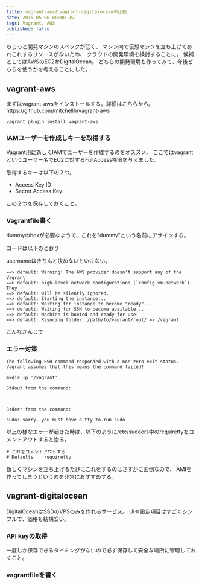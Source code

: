 ```yaml
---
title: vagrant-awsとvagrant-digitaloceanの比較
date: 2015-05-06 00:00 JST
tags: Vagrant, AWS
published: false
---
```


ちょっと開発マシンのスペックが低く、
マシン内で仮想マシンを立ち上げてあれこれするリソースがないため、
クラウドの開発環境を検討することに。
候補としてはAWSのEC2かDigitalOcean。
どちらの開発環境も作ってみて、今後どちらを使うかを考えることにした。

## vagrant-aws

まずはvagrant-awsをインストールする。詳細はこちらから。
https://github.com/mitchellh/vagrant-aws

```
vagrant plugin install vagrant-aws
```

### IAMユーザーを作成しキーを取得する

Vagrant用に新しくIAMでユーザーを作成するのをオススメ。
ここではvagrantというユーザー名でEC2に対するFullAccess権限を与えました。

取得するキーは以下の２つ。

* Access Key ID
* Secret Access Key

この２つを保存しておくこと。

### Vagrantfile書く

dummyのboxが必要なようで、これを"dummy"という名前にアサインする。



コードは以下のとおり


usernameはきちんと決めないといけない。

```
==> default: Warning! The AWS provider doesn't support any of the Vagrant
==> default: high-level network configurations (`config.vm.network`). They
==> default: will be silently ignored.
==> default: Starting the instance...
==> default: Waiting for instance to become "ready"...
==> default: Waiting for SSH to become available...
==> default: Machine is booted and ready for use!
==> default: Rsyncing folder: /path/to/vagrant/root/ => /vagrant
```

こんなかんじで

### エラー対策

```
The following SSH command responded with a non-zero exit status.
Vagrant assumes that this means the command failed!

mkdir -p '/vagrant'

Stdout from the command:



Stderr from the command:

sudo: sorry, you must have a tty to run sudo
```

以上の様なエラーが起きた時は、以下のように/etc/sudoers中のrequirettyをコメントアウトすると治る。

```
# これをコメントアウトする
# Defaults    requiretty
```

新しくマシンを立ち上げるたびにこれをするのはさすがに面倒なので、
AMIを作ってしまうというのを非常におすすめする。


## vagrant-digitalocean

DigitalOceanはSSDのVPSのみを作れるサービス。
UIや設定項目はすごくシンプルで、価格も結構安い。

### API keyの取得

一度しか保存できるタイミングがないので必ず保存して安全な場所に管理しておくこと。


### vagrantfileを書く
